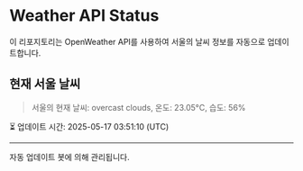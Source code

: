 
# Weather API Status

이 리포지토리는 OpenWeather API를 사용하여 서울의 날씨 정보를 자동으로 업데이트합니다.

## 현재 서울 날씨
> 서울의 현재 날씨: overcast clouds, 온도: 23.05°C, 습도: 56%

⏳ 업데이트 시간: 2025-05-17 03:51:10 (UTC)

---
자동 업데이트 봇에 의해 관리됩니다.
